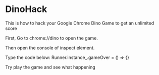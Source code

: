 # DinoHack
This is how to hack your Google Chrome Dino Game to get an unlimited score

First,
Go to chrome://dino to open the game.

Then open the console of inspect element.

Type the code below:
Runner.instance_.gameOver = () => {}

Try play the game and see what happening
